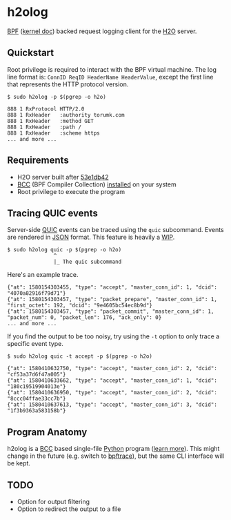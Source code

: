 # h2olog

[BPF](https://www.kernel.org/doc/html/latest/bpf/index.html) ([kernel doc](https://www.kernel.org/doc/Documentation/networking/filter.txt)) backed request logging client for the [H2O](https://github.com/h2o/h2o) server.

## Quickstart

Root privilege is required to interact with the BPF virtual machine.
The log line format is: `ConnID ReqID HeaderName HeaderValue`, except the first line that represents the HTTP protocol version.

```
$ sudo h2olog -p $(pgrep -o h2o)

888 1 RxProtocol HTTP/2.0
888 1 RxHeader   :authority torumk.com
888 1 RxHeader   :method GET
888 1 RxHeader   :path /
888 1 RxHeader   :scheme https
... and more ...
```

## Requirements

- H2O server built after [53e1db42](https://github.com/h2o/h2o/commit/53e1db428772460534191d1c35c79a6dd94e021f)
- [BCC](https://iovisor.github.io/bcc/) (BPF Compiler Collection) [installed](https://github.com/iovisor/bcc/blob/master/INSTALL.md) on your system
- Root privilege to execute the program

## Tracing QUIC events

Server-side [QUIC](https://en.wikipedia.org/wiki/QUIC) events can be traced using the `quic` subcommand.
Events are rendered in [JSON](https://en.wikipedia.org/wiki/JSON) format.
This feature is heavily a [WIP](https://en.wikipedia.org/wiki/Work_in_process).

```
$ sudo h2olog quic -p $(pgrep -o h2o)
               ^
               |_ The quic subcommand
```

Here's an example trace.

```
{"at": 1580154303455, "type": "accept", "master_conn_id": 1, "dcid": "4070a82916f79d71"}
{"at": 1580154303457, "type": "packet_prepare", "master_conn_id": 1, "first_octet": 192, "dcid": "9e4605bc54ec8b9d"}
{"at": 1580154303457, "type": "packet_commit", "master_conn_id": 1, "packet_num": 0, "packet_len": 176, "ack_only": 0}
... and more ...
```

If you find the output to be too noisy, try using the `-t` option to only trace a specific event type.

```
$ sudo h2olog quic -t accept -p $(pgrep -o h2o)

{"at": 1580410632750, "type": "accept", "master_conn_id": 2, "dcid": "cf53a37d6f47a005"}
{"at": 1580410633662, "type": "accept", "master_conn_id": 1, "dcid": "180c19519904013e"}
{"at": 1580410636950, "type": "accept", "master_conn_id": 2, "dcid": "8ccc04ffae33cc7b"}
{"at": 1580410637613, "type": "accept", "master_conn_id": 3, "dcid": "1f3b9363a583158b"}
```

## Program Anatomy

h2olog is a [BCC](https://github.com/iovisor/bcc) based single-file [Python](https://www.python.org/) program ([learn more](https://github.com/iovisor/bcc/blob/master/docs/reference_guide.md#bcc-python)).
This might change in the future (e.g. switch to [bpftrace](https://github.com/iovisor/bpftrace)), but the same CLI interface will be kept.

## TODO

- Option for output filtering
- Option to redirect the output to a file
